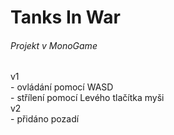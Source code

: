 <h1>Tanks In War</h1>
<h6>Projekt v MonoGame</h6>
v1<br>
  - ovládání pomocí WASD<br>
  - střílení pomocí Levého tlačítka myši<br>
v2<br>
  - přidáno pozadí
